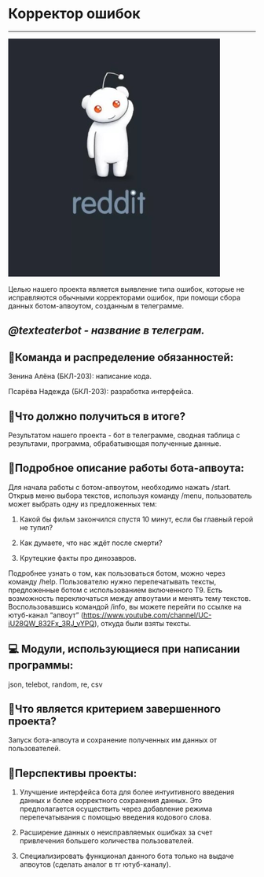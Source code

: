 # **Корректор ошибок**
***
![картиночка](https://github.com/Nadya0207/error-corrector/blob/main/%D0%A1%D0%BA%D1%80%D0%B8%D0%BD%D1%88%D0%BE%D1%82%2009-05-2021%20094616.jpg)

Целью нашего проекта является выявление типа ошибок, которые не исправляются обычными корректорами ошибок, при помощи сбора данных ботом-апвоутом, созданным в телеграмме.

## ***@texteaterbot - название в телеграм.***

## :information_desk_person:Команда и распределение обязанностей:

Зенина Алёна (БКЛ-203): написание кода.

Псарёва Надежда (БКЛ-203): разработка интерфейса.
 
## :dart:Что должно получиться в итоге?

Результатом нашего проекта - бот в телеграмме, сводная таблица с результами, программа, обрабатывющая полученные данные.

## :memo:Подробное описание работы бота-апвоута:

Для начала работы с ботом-апвоутом, необходимо нажать /start. Открыв меню выбора  текстов, используя команду /menu, пользователь может выбрать одну из предложенных тем:

1. Какой бы фильм закончился спустя 10 минут, если бы главный герой не тупил?

2. Как думаете, что нас ждёт после смерти?

3. Крутецкие факты про динозавров. 

Подробнее узнать о том, как пользоваться ботом, можно через команду /help. Пользователю нужно перепечатывать тексты, предложенные ботом с использованием включенного Т9. Есть возможность переключаться между апвоутами и менять тему текстов. Воспользовавшись командой /info, вы можете перейти по ссылке на ютуб-канал “апвоут” (https://www.youtube.com/channel/UC-iU28QW_832Fx_3RJ_vYPQ), откуда были взяты тексты.
 
## :computer: Модули, использующиеся при написании программы:  

json, telebot, random, re, csv

## :tada:Что является критерием завершенного проекта?

Запуск бота-апвоута и сохранение полученных им данных от пользователей.

## :star2:Перспективы проекты:

1. Улучшение интерфейса бота для более интуитивного введения данных и более корректного сохранения данных. Это предполагается осуществить через добавление режима перепечатывания с помощью введения кодового слова. 

2. Расширение данных о неисправляемых ошибках за счет привлечения большего количества пользователей.

3. Специализировать функционал данного бота только на выдаче апвоутов (сделать аналог в тг ютуб-каналу).





